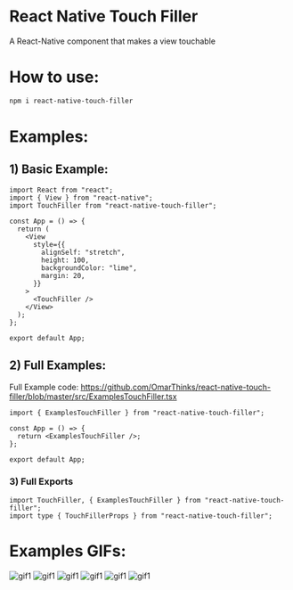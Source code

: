 # React Native Touch Filler

A React-Native component that makes a view touchable

# How to use:

```bash
npm i react-native-touch-filler
```

# Examples:

## 1) Basic Example:

```tsx
import React from "react";
import { View } from "react-native";
import TouchFiller from "react-native-touch-filler";

const App = () => {
  return (
    <View
      style={{
        alignSelf: "stretch",
        height: 100,
        backgroundColor: "lime",
        margin: 20,
      }}
    >
      <TouchFiller />
    </View>
  );
};

export default App;
```

## 2) Full Examples:

Full Example code: https://github.com/OmarThinks/react-native-touch-filler/blob/master/src/ExamplesTouchFiller.tsx

```tsx
import { ExamplesTouchFiller } from "react-native-touch-filler";

const App = () => {
  return <ExamplesTouchFiller />;
};

export default App;
```

### 3) Full Exports

```tsx
import TouchFiller, { ExamplesTouchFiller } from "react-native-touch-filler";
import type { TouchFillerProps } from "react-native-touch-filler";
```

# Examples GIFs:

![gif1](./media/videos/1.gif)
![gif1](./media/videos/2.gif)
![gif1](./media/videos/3.gif)
![gif1](./media/videos/4.gif)
![gif1](./media/videos/5.gif)
![gif1](./media/videos/6.gif)
